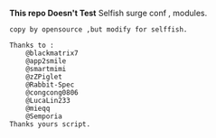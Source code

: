 **This repo Doesn't Test**
    Selfish surge conf , modules.

    copy by opensource ,but modify for selffish.

    Thanks to :
        @blackmatrix7
        @app2smile
        @smartmimi
        @zZPiglet
        @Rabbit-Spec
        @congcong0806
        @LucaLin233
        @mieqq
        @Semporia
    Thanks yours script.
      